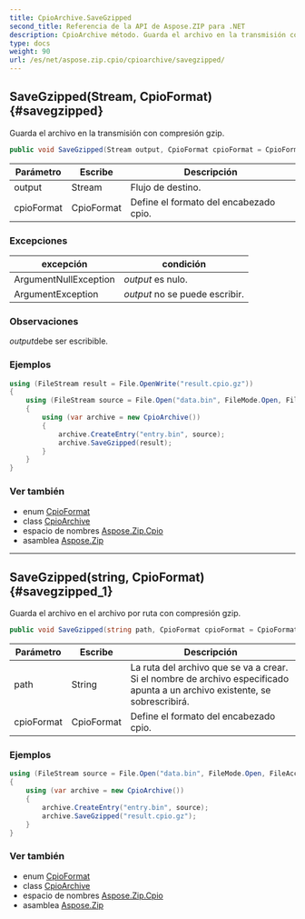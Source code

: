 ```yaml
---
title: CpioArchive.SaveGzipped
second_title: Referencia de la API de Aspose.ZIP para .NET
description: CpioArchive método. Guarda el archivo en la transmisión con compresión gzip.
type: docs
weight: 90
url: /es/net/aspose.zip.cpio/cpioarchive/savegzipped/
---
```

## SaveGzipped(Stream, CpioFormat) {#savegzipped}

Guarda el archivo en la transmisión con compresión gzip.

```csharp
public void SaveGzipped(Stream output, CpioFormat cpioFormat = CpioFormat.OldAscii)
```

| Parámetro | Escribe | Descripción |
| --- | --- | --- |
| output | Stream | Flujo de destino. |
| cpioFormat | CpioFormat | Define el formato del encabezado cpio. |

### Excepciones

| excepción | condición |
| --- | --- |
| ArgumentNullException | *output* es nulo. |
| ArgumentException | *output* no se puede escribir. |

### Observaciones

*output*debe ser escribible.

### Ejemplos

```csharp
using (FileStream result = File.OpenWrite("result.cpio.gz"))
{
    using (FileStream source = File.Open("data.bin", FileMode.Open, FileAccess.Read))
    {
        using (var archive = new CpioArchive())
        {
            archive.CreateEntry("entry.bin", source);
            archive.SaveGzipped(result);
        }
    }
}
```

### Ver también

* enum [CpioFormat](../../cpioformat/)
* class [CpioArchive](../)
* espacio de nombres [Aspose.Zip.Cpio](../../cpioarchive/)
* asamblea [Aspose.Zip](../../../)

---

## SaveGzipped(string, CpioFormat) {#savegzipped_1}

Guarda el archivo en el archivo por ruta con compresión gzip.

```csharp
public void SaveGzipped(string path, CpioFormat cpioFormat = CpioFormat.OldAscii)
```

| Parámetro | Escribe | Descripción |
| --- | --- | --- |
| path | String | La ruta del archivo que se va a crear. Si el nombre de archivo especificado apunta a un archivo existente, se sobrescribirá. |
| cpioFormat | CpioFormat | Define el formato del encabezado cpio. |

### Ejemplos

```csharp
using (FileStream source = File.Open("data.bin", FileMode.Open, FileAccess.Read))
{
    using (var archive = new CpioArchive())
    {
        archive.CreateEntry("entry.bin", source);
        archive.SaveGzipped("result.cpio.gz");
    }
}
```

### Ver también

* enum [CpioFormat](../../cpioformat/)
* class [CpioArchive](../)
* espacio de nombres [Aspose.Zip.Cpio](../../cpioarchive/)
* asamblea [Aspose.Zip](../../../)


